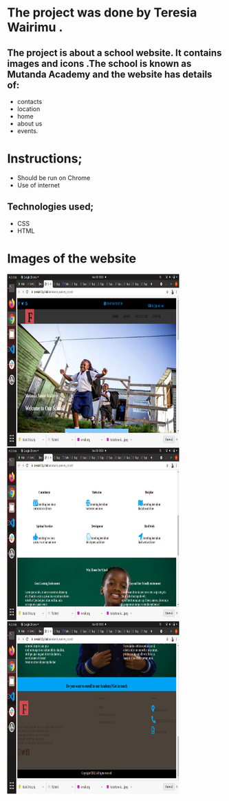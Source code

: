 # The project was done by Teresia Wairimu .
## The project is about a school website. It contains images and icons .The school  is known as Mutanda Academy and the website has details of:
* contacts
* location
* home
* about us
* events.
# Instructions;
* Should be run on Chrome
* Use of internet
## Technologies used;
* CSS
* HTML
# Images of the website

<img src="./assets2/screen1.png" height="400px" width="400">
<img src="./assets2/screen2.png" height="400px" width="400">
<img src="./assets2/screen3.png" height="400px" width="400">